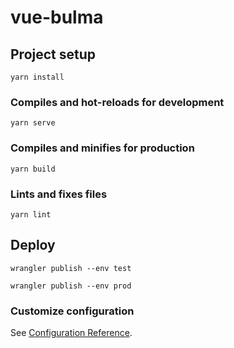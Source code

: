 # vue-bulma

## Project setup
```
yarn install
```

### Compiles and hot-reloads for development
```
yarn serve
```

### Compiles and minifies for production
```
yarn build
```

### Lints and fixes files
```
yarn lint
```

## Deploy
```
wrangler publish --env test

wrangler publish --env prod
```

### Customize configuration
See [Configuration Reference](https://cli.vuejs.org/config/).
